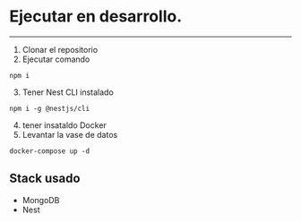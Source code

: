 
# Ejecutar en desarrollo.
---
1. Clonar el repositorio
2. Ejecutar comando
```
npm i
```
3. Tener Nest CLI instalado
```
npm i -g @nestjs/cli
```
4. tener insataldo Docker
5. Levantar la vase de datos
```
docker-compose up -d
```
## Stack usado
* MongoDB
* Nest
